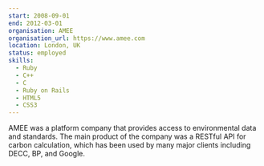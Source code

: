```yaml
---
start: 2008-09-01
end: 2012-03-01
organisation: AMEE
organisation_url: https://www.amee.com
location: London, UK
status: employed
skills:
  - Ruby
  - C++
  - C
  - Ruby on Rails
  - HTML5
  - CSS3
---
```

AMEE was a platform company that provides access to environmental data and standards. The main product of the company was a RESTful API for carbon calculation, which has been used by many major clients including DECC, BP, and Google.